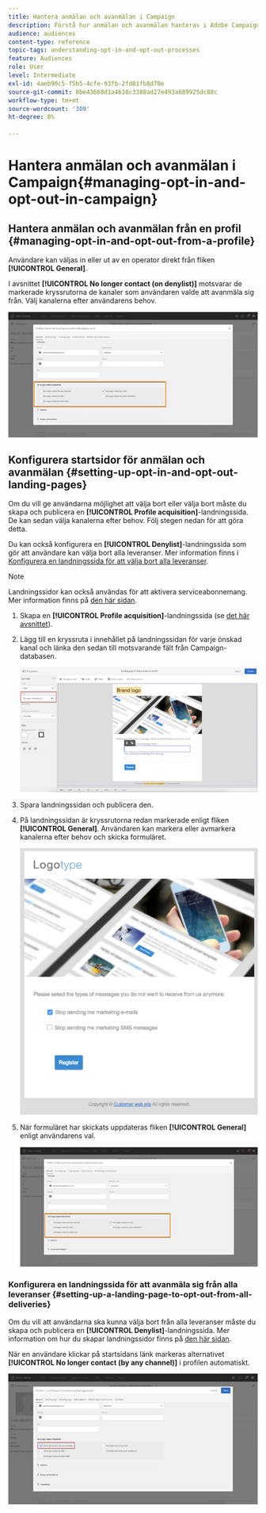 ```yaml
---
title: Hantera anmälan och avanmälan i Campaign
description: Förstå hur anmälan och avanmälan hanteras i Adobe Campaign.
audience: audiences
content-type: reference
topic-tags: understanding-opt-in-and-opt-out-processes
feature: Audiences
role: User
level: Intermediate
exl-id: 4aeb90c5-f5b5-4cfe-93fb-2fd01fb8d70e
source-git-commit: 8be43668d1a4610c3388ad27e493a689925dc88c
workflow-type: tm+mt
source-wordcount: '309'
ht-degree: 8%

---
```


# Hantera anmälan och avanmälan i Campaign{#managing-opt-in-and-opt-out-in-campaign}

## Hantera anmälan och avanmälan från en profil {#managing-opt-in-and-opt-out-from-a-profile}

Användare kan väljas in eller ut av en operator direkt från fliken **[!UICONTROL General]**.

I avsnittet **[!UICONTROL No longer contact (on denylist)]** motsvarar de markerade kryssrutorna de kanaler som användaren valde att avanmäla sig från. Välj kanalerna efter användarens behov.

![](assets/optin_landingpage_3.png)

## Konfigurera startsidor för anmälan och avanmälan {#setting-up-opt-in-and-opt-out-landing-pages}

Om du vill ge användarna möjlighet att välja bort eller välja bort måste du skapa och publicera en **[!UICONTROL Profile acquisition]**-landningssida. De kan sedan välja kanalerna efter behov. Följ stegen nedan för att göra detta.

Du kan också konfigurera en **[!UICONTROL Denylist]**-landningssida som gör att användare kan välja bort alla leveranser. Mer information finns i [Konfigurera en landningssida för att välja bort alla leveranser](#setting-up-a-landing-page-to-opt-out-from-all-deliveries).

>[!NOTE]
>
>Landningssidor kan också användas för att aktivera serviceabonnemang. Mer information finns på [den här sidan](../../channels/using/configuring-landing-page.md#linking-a-landing-page-to-a-service).

1. Skapa en **[!UICONTROL Profile acquisition]**-landningssida (se [det här avsnittet](../../channels/using/getting-started-with-landing-pages.md)).
1. Lägg till en kryssruta i innehållet på landningssidan för varje önskad kanal och länka den sedan till motsvarande fält från Campaign-databasen.

   ![](assets/optin_landingpage_1.png)

1. Spara landningssidan och publicera den.
1. På landningssidan är kryssrutorna redan markerade enligt fliken **[!UICONTROL General]**. Användaren kan markera eller avmarkera kanalerna efter behov och skicka formuläret.

   ![](assets/optin_landingpage_2.png)

1. När formuläret har skickats uppdateras fliken **[!UICONTROL General]** enligt användarens val.

   ![](assets/optin_landingpage_3.png)

### Konfigurera en landningssida för att avanmäla sig från alla leveranser {#setting-up-a-landing-page-to-opt-out-from-all-deliveries}

Om du vill att användarna ska kunna välja bort från alla leveranser måste du skapa och publicera en **[!UICONTROL Denylist]**-landningssida. Mer information om hur du skapar landningssidor finns på [den här sidan](../../channels/using/getting-started-with-landing-pages.md).

När en användare klickar på startsidans länk markeras alternativet **[!UICONTROL No longer contact (by any channel)]** i profilen automatiskt.

![](assets/blocklisting_allchannels.png)
